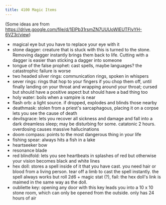 ```yaml
---
title: 4100 Magic Items
---
```


(Some ideas are from https://drive.google.com/file/d/1ElPb31rsmZN7UUUoWIEUTFIvYH-6VZ3r/view)

- magical eye but you have to replace your eye with it 
- stone dagger: creature that is stuck with this is turned to the stone. Removing dagger instantly brings them back to life. Cutting with a dagger is easier than sticking a dagger into someone 
- tongue of the false prophet: cast spells, maybe languages? the catastrophic failure is worse 
- two headed silver rings: communication rings, spoken in whispers
- sever rings: rings that hop to your fingers if you chop them off, until finally landing on your throat and wrapping around your throat; cursed but should have a positive aspect but should have a bad thing too 
- holy water: boils when a vampire is near 
- flash orb: a light source. if dropped, explodes and blinds those nearby 
- deathmask: stolen from a priest's sarcaphagous, placing it on a corpse lets you see the cause of death 
- devilsgrace: lets you recover all sickness and damage and fall into a dark dreamless sleep; may be disturbing for some. catatonic 2 hours. overdosing causes massive hallucinations
- doom compass: points to the most dangerous thing in your life
- fishing spear: always hits a fish in a lake 
- heartseeker bow
- resonance blade
- red blindfold: lets you see heartbeats in splashes of red but otherwise your vision becomes black and white lines 
- hex doll: stores a spell inside of it that you have cast. you need hair or blood from a living person. tear  off a limb  to cast the spell instantly. the spell always works but roll 2d6 + magic stat (?), fail: the hex doll's link is maimed in the same way as the doll. 
- oubliette key: opening any door with this key leads you into a 10 x 10 stone room, which can only be opened from the outside. only has 24 hours of air 